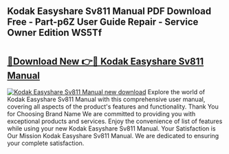 ## Kodak Easyshare Sv811 Manual PDF Download Free - Part-p6Z User Guide Repair - Service Owner Edition WS5Tf

# <h2><a href="http://bc14909.oget.top/?id=Kodak+Easyshare+Sv811+Manual">🔗Download New 👉🔴 Kodak Easyshare Sv811 Manual</a></h2>

[![Kodak Easyshare Sv811 Manual new download](https://i.imgur.com/5g1atiW.png)](http://bc14909.oget.top/?id=Kodak+Easyshare+Sv811+Manual)
Explore the world of Kodak Easyshare Sv811 Manual with this comprehensive user manual, covering all aspects of the product's features and functionality. Thank You for Choosing Brand Name We are committed to providing you with exceptional products and services. Enjoy the convenience of list of features while using your new Kodak Easyshare Sv811 Manual. Your Satisfaction is Our Mission Kodak Easyshare Sv811 Manual. We are dedicated to ensuring your complete satisfaction.
